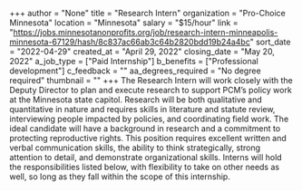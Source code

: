 +++
author = "None"
title = "Research Intern"
organization = "Pro-Choice Minnesota"
location = "Minnesota"
salary = "$15/hour"
link = "https://jobs.minnesotanonprofits.org/job/research-intern-minneapolis-minnesota-67129/hash/8c837ac66ab3c64b2820bdd19b24a4bc"
sort_date = "2022-04-29"
created_at = "April 29, 2022"
closing_date = "May 20, 2022"
a_job_type = ["Paid Internship"]
b_benefits = ["Professional development"]
c_feedback = ""
aa_degrees_required = "No degree required"
thumbnail = ""
+++
The Research Intern will work closely with the Deputy Director to plan and execute research to support PCM’s policy work at the Minnesota state capitol. Research will be both qualitative and quantitative in nature and requires skills in literature and statute review, interviewing people impacted by policies, and coordinating field work. The ideal candidate will have a background in research and a commitment to protecting reproductive rights. This position requires excellent written and verbal communication skills, the ability to think strategically, strong attention to detail, and demonstrate organizational skills. Interns will hold the responsibilities listed below, with flexibility to take on other needs as well, so long as they fall within the scope of this internship. 